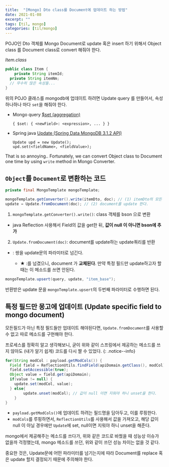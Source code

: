 ```yaml
---
title:  "[Mongo] Dto class를 Document에 업데이트 하는 방법"
date: 2021-01-08
excerpt: ""
tags: [til, mongo]
categories: [til/mongo]
---
```


POJO인 Dto 객체를 Mongo Document로 update 혹은 insert 하기 위해서 Object class 를 Document class로 convert 해줘야 한다.

*Item.class*

``` java
public class Item {
	private String itemId;
  private String itemNm;
  // 무수히 많은 속성들...
}
```

위의 POJO 클래스를 mongodb에 업데이트 하려면 Update query 를 만들어서, 속성 하나하나 마다 `set`을 해줘야 한다.

- Mongo query [$set (aggregation)](https://docs.mongodb.com/manual/reference/operator/aggregation/set/#pipe._S_set)
	```
	{ $set: { <newField>: <expression>, ... } }
	```
- Spring java [Update (Spring Data MongoDB 3.1.2 API)](https://docs.spring.io/spring-data/mongodb/docs/current/api/org/springframework/data/mongodb/core/query/Update.html)
	```
	Update upd = new Update();
	upd.set(<fieldName>, <fieldValue>);
	```

That is so annoying.. Fortunately, we can convert Object class to Document one time by using `write` method in Mongo Converter.

## `Object`를 `Document`로 변환하는 코드

``` java
private final MongoTemplate mongoTemplate;

mongoTemplate.getConverter().write(itemDto, doc); // (1) itemDto의 모든 field를 document로 변환한다.
update = Update.fromDocument(doc); // (2) document를 update 한다.
```

1. `mongoTemplate.getConverter().write()`: class 객체를 bson 으로 변환
  - java Reflection 사용해서 Field의 값을 get한 뒤, **값이 null 이 아니면 bson에 추가**

2. `Update.fromDocument(doc)`: document를 update하는 update쿼리를 반환
  - <field>:<value> 쌍을 update문의 파라미터로 넘긴다.
	- ★ <field>:<value>를 넘겼으니, document 가 **교체된다**. 만약 특정 필드만 update하고자 할때는 이 메소드를 쓰면 안된다.

``` java
mongoTemplate.upsert(query, update, "item_base");
```

반환받은 update 문을 `mongoTemplate.upsert`의 두번째 파라미터로 수행하면 된다.

## 특정 필드만 몽고에 업데이트 (Update specific field to mongo document)

모든필드가 아닌 특정 필드들만 업데이트 해야된다면, `Update.fromDocument`를 사용할 수 없고 따로 메소드를 구현해야 한다.

프로세스를 정확히 알고 생각해보니, 굳이 위와 같이 스프링에서 제공하는 메소드를 쓰지 않아도 (내가 알기 쉽게) 코드를 다시 짤 수 있었다.
{: .notice--info}

``` java
for(String modCol : payload.getModCols()) {
  Field field = ReflectionUtils.findField(apiDomain.getClass(), modCol);
  field.setAccessible(true);
  Object value = field.get(apiDomain);
  if(value != null) {
    update.set(modCol, value);
  } else{
		update.unset(modCol); // 값이 null 이면 지워야 하니 unset을 한다.
	}
}
```

- `payload.getModCols()`에 업데이트 하려는 필드명을 담아두고, 이를 루핑한다.
- `modCols`를 루핑하면서, `ReflectionUtils`를 사용해서 값을 가져오고, 해당 값이 null 이 아닐 경우에만 `Update`에 set, null이면 지워야 하니 unset을 해준다.

mongo에서 제공해주는 메소드를 쓰다가, 위와 같은 코드로 바꿨을 때 성능상 이슈가 없을까 걱정했는데, mongo 메소드를 쓰던, 위와 같이 쓰던 성능 차이는 없을 것 같다.

중요한 것은, Update문에 어떤 파라미터를 넘기는지에 따라 Document를 replace 혹은 update 할지 결정되기 때문에 주의해야 한다.
